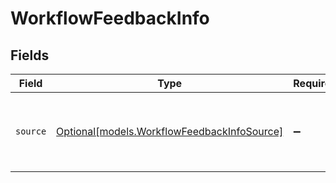 # WorkflowFeedbackInfo


## Fields

| Field                                                                                  | Type                                                                                   | Required                                                                               | Description                                                                            |
| -------------------------------------------------------------------------------------- | -------------------------------------------------------------------------------------- | -------------------------------------------------------------------------------------- | -------------------------------------------------------------------------------------- |
| `source`                                                                               | [Optional[models.WorkflowFeedbackInfoSource]](../models/workflowfeedbackinfosource.md) | :heavy_minus_sign:                                                                     | Where the feedback of the workflow originated from                                     |